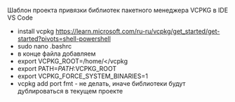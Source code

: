 Шаблон проекта привязки библиотек пакетного менеджера VCPKG в IDE VS Code
- install vcpkg https://learn.microsoft.com/ru-ru/vcpkg/get_started/get-started?pivots=shell-powershell
- sudo nano .bashrc
- в конце файла добавляем
- export VCPKG_ROOT=/home/<<user></user>/vcpkg
- export PATH=$PATH:$VCPKG_ROOT
- export VCPKG_FORCE_SYSTEM_BINARIES=1
- vcpkg add port fmt - не делать, иначе библиотеки будут дублироваться в текущем проекте
